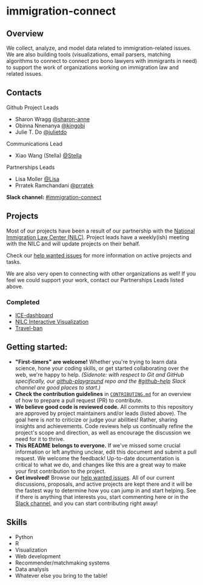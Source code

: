 # immigration-connect

## Overview

We collect, analyze, and model data related to immigration-related issues. We are also building tools (visualizations, email parsers, matching algorithms to connect to connect pro bono lawyers with immigrants in need) to support the work of organizations working on immigration law and related issues.

## Contacts

Github Project Leads
* Sharon Wragg [@sharon-anne](https://datafordemocracy.slack.com/messages/D9M456TLJ/)
* Obinna Nnenanya [@kingobi](https://datafordemocracy.slack.com/messages/DCMJFF8SX/)
* Julie T. Do [@julietdo](https://datafordemocracy.slack.com/messages/DCMJBRGTD/)

Communications Lead
* Xiao Wang (Stella) [@Stella](https://datafordemocracy.slack.com/messages/DCMJD269H/)

Partnerships Leads
* Lisa Moller [@Lisa](https://datafordemocracy.slack.com/messages/DCNP80RAB/)
* Prratek Ramchandani [@prratek](https://datafordemocracy.slack.com/messages/DCMN0Q75G/)

**Slack channel:** [#immigration-connect](https://datafordemocracy.slack.com/messages/immigration-connect/)

## Projects

Most of our projects have been a result of our partnership with the [National Immigration Law Center (NILC)](https://www.nilc.org/). Project leads have a weekly(ish) meeting with the NILC and will update projects on their behalf.

Check our [help wanted issues](https://github.com/Data4Democracy/immigration-connect/issues) for more information on active projects and tasks.

We are also very open to connecting with other organizations as well! If you feel we could support your work, contact our Partnerships Leads listed above.

### Completed

* [ICE-dashboard](https://github.com/Data4Democracy/immigration-connect/tree/master/ICE-dashboard)
* [NILC Interactive Visualization](https://github.com/Data4Democracy/immigration-connect/tree/master/nilc-visualization-project)
* [Travel-ban](https://github.com/Data4Democracy/immigration-connect/tree/master/travel-ban)

## Getting started:
* **"First-timers" are welcome!** Whether you're trying to learn data science, hone your coding skills, or get started collaborating over the web, we're happy to help. *(Sidenote: with respect to Git and GitHub specifically, our [github-playground](https://github.com/Data4Democracy/github-playground) repo and the [#github-help](https://datafordemocracy.slack.com/messages/github-help/) Slack channel are good places to start.)*
* **Check the contribution guidelines** in [`CONTRIBUTING.md`](https://github.com/Data4Democracy/immigration-connect/blob/master/CONTRIBUTING.md) for an overview of how to prepare a pull request (PR) to contribute.
* **We believe good code is reviewed code.** All commits to this repository are approved by project maintainers and/or leads (listed above). The goal here is *not* to criticize or judge your abilities! Rather, sharing insights and achievements. Code reviews help us continually refine the project's scope and direction, as well as encourage the discussion we need for it to thrive.
* **This README belongs to everyone.** If we've missed some crucial information or left anything unclear, edit this document and submit a pull request. We welcome the feedback! Up-to-date documentation is critical to what we do, and changes like this are a great way to make your first contribution to the project.
* **Get involved!** Browse our [help wanted issues](https://github.com/Data4Democracy/immigration-connect/issues). All of our current discussions, proposals, and active projects are kept there and it will be the fastest way to determine how you can jump in and start helping. See if there is anything that interests you, start commenting here or in the [Slack channel](https://datafordemocracy.slack.com/messages/immigration-connect/), and you can start contributing right away!

## Skills

* Python
* R
* Visualization
* Web development
* Recommender/matchmaking systems
* Data analysis
* Whatever else you bring to the table!
